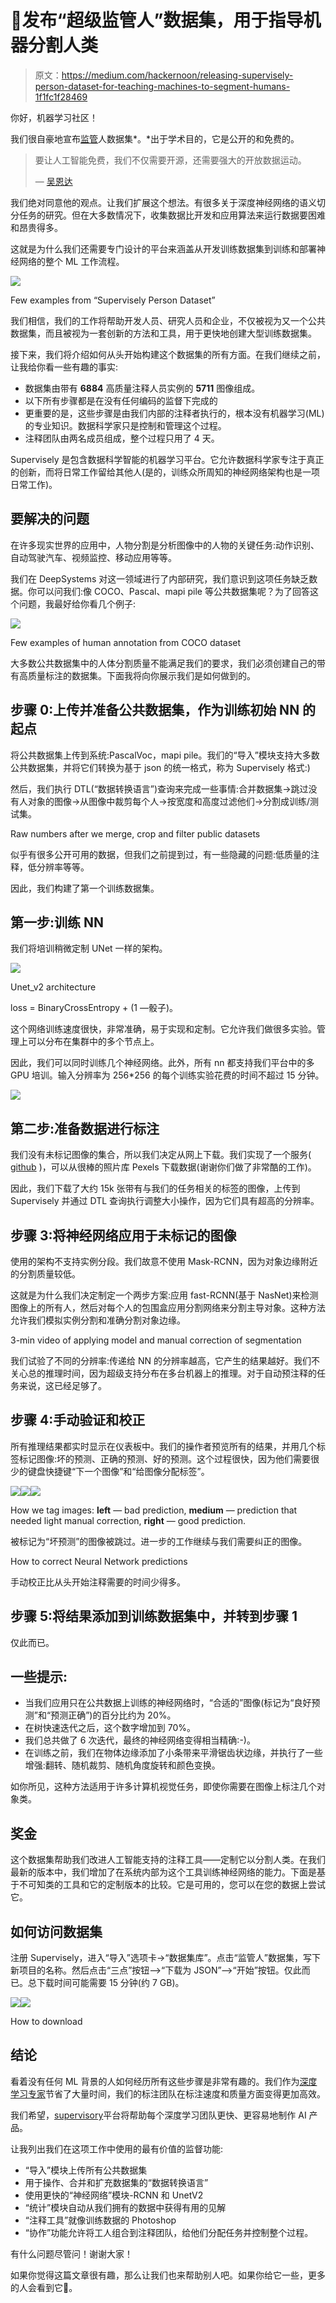 # 🎁发布“超级监管人”数据集，用于指导机器分割人类

> 原文：<https://medium.com/hackernoon/releasing-supervisely-person-dataset-for-teaching-machines-to-segment-humans-1f1fc1f28469>

你好，机器学习社区！

我们很自豪地宣布[监管](http://supervise.ly)人数据集*。*出于学术目的，它是公开的和免费的。

> 要让人工智能免费，我们不仅需要开源，还需要强大的开放数据运动。
> 
> — [吴恩达](https://medium.com/u/592ce2a67248?source=post_page-----1f1fc1f28469--------------------------------)

我们绝对同意他的观点。让我们扩展这个想法。有很多关于深度神经网络的语义切分任务的研究。但在大多数情况下，收集数据比开发和应用算法来运行数据要困难和昂贵得多。

这就是为什么我们还需要专门设计的平台来涵盖从开发训练数据集到训练和部署神经网络的整个 ML 工作流程。

![](img/6a592fd29be81803533b51f26d26be84.png)

Few examples from “Supervisely Person Dataset”

我们相信，我们的工作将帮助开发人员、研究人员和企业，不仅被视为又一个公共数据集，而且被视为一套创新的方法和工具，用于更快地创建大型训练数据集。

接下来，我们将介绍如何从头开始构建这个数据集的所有方面。在我们继续之前，让我给你看一些有趣的事实:

*   数据集由带有 **6884** 高质量注释人员实例的 **5711** 图像组成。
*   以下所有步骤都是在没有任何编码的监督下完成的
*   更重要的是，这些步骤是由我们内部的注释者执行的，根本没有机器学习(ML)的专业知识。数据科学家只是控制和管理这个过程。
*   注释团队由两名成员组成，整个过程只用了 4 天。

Supervisely 是包含数据科学智能的机器学习平台。它允许数据科学家专注于真正的创新，而将日常工作留给其他人(是的，训练众所周知的神经网络架构也是一项日常工作)。

## 要解决的问题

在许多现实世界的应用中，人物分割是分析图像中的人物的关键任务:动作识别、自动驾驶汽车、视频监控、移动应用等等。

我们在 DeepSystems 对这一领域进行了内部研究，我们意识到这项任务缺乏数据。你可以问我们:像 COCO、Pascal、mapi pile 等公共数据集呢？为了回答这个问题，我最好给你看几个例子:

![](img/58a17b21b395a9139fa24d874ed8c79c.png)

Few examples of human annotation from COCO dataset

大多数公共数据集中的人体分割质量不能满足我们的要求，我们必须创建自己的带有高质量标注的数据集。下面我将向你展示我们是如何做到的。

## **步骤 0:上传并准备公共数据集，作为训练初始 NN 的起点**

将公共数据集上传到系统:PascalVoc，mapi pile。我们的“导入”模块支持大多数公共数据集，并将它们转换为基于 json 的统一格式，称为 Supervisely 格式:)

然后，我们执行 DTL(“数据转换语言”)查询来完成一些事情:合并数据集->跳过没有人对象的图像->从图像中裁剪每个人->按宽度和高度过滤他们->分割成训练/测试集。

Raw numbers after we merge, crop and filter public datasets

似乎有很多公开可用的数据，但我们之前提到过，有一些隐藏的问题:低质量的注释，低分辨率等等。

因此，我们构建了第一个训练数据集。

## **第一步:训练 NN**

我们将培训稍微定制 UNet 一样的架构。

![](img/9dfde4b822b706d55a59b32275642f17.png)

Unet_v2 architecture

loss = BinaryCrossEntropy + (1 —骰子)。

这个网络训练速度很快，非常准确，易于实现和定制。它允许我们做很多实验。管理上可以分布在集群中的多个节点上。

因此，我们可以同时训练几个神经网络。此外，所有 nn 都支持我们平台中的多 GPU 培训。输入分辨率为 256*256 的每个训练实验花费的时间不超过 15 分钟。

![](img/54d03bca2734ff287e33ad2d6a4a1e93.png)

## **第二步:准备数据进行标注**

我们没有未标记图像的集合，所以我们决定从网上下载。我们实现了一个服务( [github](https://github.com/DeepSystems/pexels_downloader) )，可以从很棒的照片库 Pexels 下载数据(谢谢你们做了非常酷的工作)。

因此，我们下载了大约 15k 张带有与我们的任务相关的标签的图像，上传到 Supervisely 并通过 DTL 查询执行调整大小操作，因为它们具有超高的分辨率。

## **步骤 3:将神经网络应用于未标记的图像**

使用的架构不支持实例分段。我们故意不使用 Mask-RCNN，因为对象边缘附近的分割质量较低。

这就是为什么我们决定制定一个两步方案:应用 fast-RCNN(基于 NasNet)来检测图像上的所有人，然后对每个人的包围盒应用分割网络来分割主导对象。这种方法允许我们模拟实例分割和准确分割对象边缘。

3-min video of applying model and manual correction of segmentation

我们试验了不同的分辨率:传递给 NN 的分辨率越高，它产生的结果越好。我们不关心总的推理时间，因为超级支持分布在多台机器上的推理。对于自动预注释的任务来说，这已经足够了。

## **步骤 4:手动验证和校正**

所有推理结果都实时显示在仪表板中。我们的操作者预览所有的结果，并用几个标签标记图像:坏的预测、正确的预测、好的预测。这个过程很快，因为他们需要很少的键盘快捷键“下一个图像”和“给图像分配标签”。

![](img/18a940da33f0d8f557e2f4be985cf4cd.png)![](img/6dc521b4d29d8515708735f3c4c9e745.png)![](img/38429016a5c9a820045d67582bf66335.png)

How we tag images: **left** — bad prediction, **medium** — prediction that needed light manual correction, **right** — good prediction.

被标记为“坏预测”的图像被跳过。进一步的工作继续与我们需要纠正的图像。

How to correct Neural Network predictions

手动校正比从头开始注释需要的时间少得多。

## **步骤 5:将结果添加到训练数据集中，并转到步骤 1**

仅此而已。

## **一些提示:**

*   当我们应用只在公共数据上训练的神经网络时，“合适的”图像(标记为“良好预测”和“预测正确”)的百分比约为 20%。
*   在树快速迭代之后，这个数字增加到 70%。
*   我们总共做了 6 次迭代，最终的神经网络变得相当精确:-)。
*   在训练之前，我们在物体边缘添加了小条带来平滑锯齿状边缘，并执行了一些增强:翻转、随机裁剪、随机角度旋转和颜色变换。

如你所见，这种方法适用于许多计算机视觉任务，即使你需要在图像上标注几个对象类。

## 奖金

这个数据集帮助我们改进人工智能支持的注释工具——定制它以分割人类。在我们最新的版本中，我们增加了在系统内部为这个工具训练神经网络的能力。下面是基于不可知类的工具和它的定制版本的比较。它是可用的，您可以在您的数据上尝试它。

## 如何访问数据集

注册 Supervisely，进入“导入”选项卡->“数据集库”。点击“监管人”数据集，写下新项目的名称。然后点击“三点”按钮-->“下载为 JSON”-->“开始”按钮。仅此而已。总下载时间可能需要 15 分钟(约 7 GB)。

![](img/bf22bc26d5b0cd6164a1972077e54063.png)![](img/0e656e800b2d90e73185f3a5daab2c38.png)

How to download

## 结论

看着没有任何 ML 背景的人如何经历所有这些步骤是非常有趣的。我们作为[深度学习专家](https://deepsystems.ai/)节省了大量时间，我们的标注团队在标注速度和质量方面变得更加高效。

我们希望，[supervisory](https://supervise.ly/)平台将帮助每个深度学习团队更快、更容易地制作 AI 产品。

让我列出我们在这项工作中使用的最有价值的监督功能:

*   “导入”模块上传所有公共数据集
*   用于操作、合并和扩充数据集的“数据转换语言”
*   使用更快的“神经网络”模块-RCNN 和 UnetV2
*   “统计”模块自动从我们拥有的数据中获得有用的见解
*   “注释工具”就像训练数据的 Photoshop
*   “协作”功能允许将工人组合到注释团队，给他们分配任务并控制整个过程。

有什么问题尽管问！谢谢大家！

如果你觉得这篇文章很有趣，那么让我们也来帮助别人吧。如果你给它一些，更多的人会看到它👏。